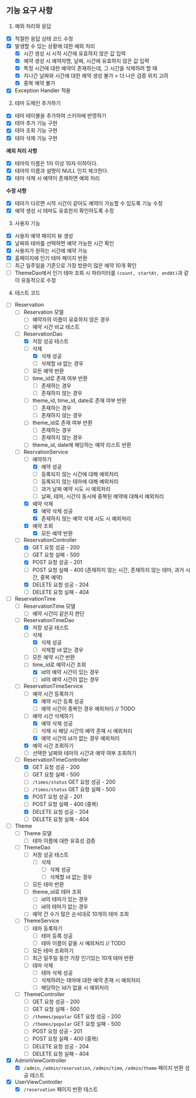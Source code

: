 ## 기능 요구 사항

1. 예외 처리와 응답

- [X] 적절한 응답 상태 코드 수정
- [X] 발생할 수 있는 상황에 대한 예외 처리
    - [X] 시간 생성 시 시작 시간에 유효하지 않은 값 입력
    - [x] 예약 생성 시 예약자명, 날짜, 시간에 유효하지 않은 값 입력
    - [x] 특정 시간에 대한 예약이 존재하는데, 그 시간을 삭제하려 할 때
    - [X] 지나간 날짜와 시간에 대한 예약 생성 불가 > 더 나은 검증 위치 고려
    - [x] 중복 예약 불가
- [x] Exception Handler 적용

2. 테마 도메인 추가하기

- [x] 테마 테이블을 추가하여 스키마에 반영하기
- [x] 테마 추가 기능 구현
- [X] 테마 조회 기능 구현
- [x] 테마 삭제 기능 구현

**예외 처리 사항**

- [X] 테마의 이름은 1자 이상 10자 이하이다.
- [X] 테마의 이름과 설명이 NULL 인지 체크한다.
- [x] 테마 삭제 시 예약이 존재하면 예외 처리

**수정 사항**

- [x] 테마가 다르면 시작 시간이 같아도 예약이 가능할 수 있도록 기능 수정
- [x] 예약 생성 시 테마도 유효한지 확인하도록 수정

3. 사용자 기능

- [x] 사용자 예약 페이지 뷰 생성
- [x] 날짜와 테마를 선택하면 예약 가능한 시간 확인
- [x] 사용자가 원하는 시간에 예약 가능
- [x] 홈페이지에 인기 테마 페이지 반환
- [ ] 최근 일주일을 기준으로 가장 방문이 많은 예약 10개 확인
- [ ] ThemeDao에서 인기 테마 조회 시 파라미터를 `(count, startAt, endAt)`과 같이 유동적으로 수정

4. 테스트 코드

- [ ] Reservation
    - [ ] Reservation 모델
        - [ ] 예약자의 이름이 유효하지 않은 경우
        - [ ] 예약 시간 비교 테스트
    - [ ] ReservationDao
        - [x] 저장 성공 테스트
        - [ ] 삭제
            - [x] 삭제 성공
            - [ ] 삭제할 id 없는 경우
        - [ ] 모든 예약 반환
        - [ ] time_id로 존재 여부 반환
            - [ ] 존재하는 경우
            - [ ] 존재하지 않는 경우
        - [ ] theme_id, time_id, date로 존재 여부 반환
            - [ ] 존재하는 경우
            - [ ] 존재하지 않는 경우
        - [ ] theme_id로 존재 여부 반환
            - [ ] 존재하는 경우
            - [ ] 존재하지 않는 경우
        - [ ] theme_id, date에 해당하는 예약 리스트 반환
    - [ ] ResrvationService
        - [ ] 예약하기
            - [x] 예약 성공
            - [ ] 등록되지 않는 시간에 대해 예외처리
            - [ ] 등록되지 않는 테마에 대해 예외처리
            - [ ] 과거 날짜 예약 시도 시 예외처리
            - [ ] 날짜, 테마, 시간이 동시에 중복된 예약에 대해서 예외처리
        - [x] 예약 삭제
            - [x] 예약 삭제 성공
            - [x] 존재하지 않는 예약 삭제 시도 시 예외처리
        - [x] 예약 조회
            - [x] 모든 예약 반환
    - [ ] ReservationController
        - [x] GET 요청 성공 - 200
        - [ ] GET 요청 실패 - 500
        - [x] POST 요청 성공 - 201
        - [ ] POST 요청 실패 - 400 (존재하지 않는 시간, 존재하지 않는 테마, 과거 시간, 중복 예약)
        - [x] DELETE 요청 성공 - 204
        - [ ] DELETE 요청 실패 - 404

- [ ] ReservationTime
    - [ ] ReservationTime 모델
        - [ ] 예약 시간이 같은지 판단
    - [ ] ReservationTimeDao
        -[x] 저장 성공 테스트
        -[ ] 삭제
            -[x] 삭제 성공
            -[ ] 삭제할 id 없는 경우
        - [ ] 모든 예약 시간 반환
        - [ ] time_id로 예약시간 조회
            - [x] id의 예약 시간이 있는 경우
            - [ ] id의 예약 시간이 없는 경우
    - [ ] ReservationTimeService
        - [ ] 예약 시간 등록하기
            - [x] 예약 시간 등록 성공
            - [ ] 예약 시간이 중복인 경우 예외처리 // TODO
        - [ ] 예약 시간 삭제하기
            - [x] 예약 삭제 성공
            - [ ] 삭제 시 해당 시간의 예약 존재 시 예외처리
            - [x] 예약 시간의 id가 없는 경우 예외처리
        - [x] 예약 시간 조회하기
        - [ ] 선택한 날짜와 테마의 시간과 예약 여부 조회하기
    - [ ] ReservationTimeController
        - [x] GET 요청 성공 - 200
        - [ ] GET 요청 실패 - 500
        - [ ] `/times/status` GET 요청 성공 - 200
        - [ ] `/times/status` GET 요청 실패 - 500
        - [x] POST 요청 성공 - 201
        - [ ] POST 요청 실패 - 400 (중복)
        - [x] DELETE 요청 성공 - 204
        - [ ] DELETE 요청 실패 - 404

- [ ] Theme
    - [ ] Theme 모델
        - [ ] 테마 이름에 대한 유효성 검증
    - [ ] ThemeDao
        -[ ] 저장 성공 테스트
            -[ ] 삭제
                -[ ] 삭제 성공
                -[ ] 삭제할 id 없는 경우
        - [ ] 모든 테마 반환
        - [ ] theme_id로 테마 조회
            - [ ] id의 테마가 있는 경우
            - [ ] id의 테마가 없는 경우
        - [ ] 예약 건 수가 많은 순서대로 10개의 테마 조회
    - [ ] ThemeService
        - [ ] 테마 등록하기
            - [ ] 테마 등록 성공
            - [ ] 테마 이름이 같을 시 예외처리 // TODO
        - [ ] 모든 테마 조회하기
        - [ ] 최근 일주일 동안 가장 인기있는 10개 테마 반환
        - [ ] 테마 삭제
            - [ ] 테마 삭제 성공
            - [ ] 삭제하려는 테마에 대한 예약 존재 시 예외처리
            - [ ] 해당하는 Id가 없을 시 예외처리
    - [ ] ThemeController
        - [ ] GET 요청 성공 - 200
        - [ ] GET 요청 실패 - 500
        - [ ] `/themes/popular` GET 요청 성공 - 200
        - [ ] `/themes/popular` GET 요청 실패 - 500
        - [ ] POST 요청 성공 - 201
        - [ ] POST 요청 실패 - 400 (중복)
        - [ ] DELETE 요청 성공 - 204
        - [ ] DELETE 요청 실패 - 404

- [x] AdminViewController
    - [x] `/admin`, `/admin/reservation`,  `/admin/time`, `/admin/theme` 페이지 반환 성공 테스트
- [x] UserViewController
    - [x] `/reservation` 페이지 반환 테스트
